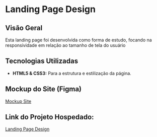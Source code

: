 # Landing Page Design

## Visão Geral

Esta landing page foi desenvolvida como forma de estudo, focando na responsividade em relação ao tamanho de tela do usuário

## Tecnologias Utilizadas

- **HTML5 & CSS3:** Para a estrutura e estilização da página.

## Mockup do Site (Figma)

<a href="https://www.figma.com/design/N5wxAJLwuWUjXzJ3EeFoaD/LANDING_DESIGN?node-id=0-1&node-type=canvas&t=ZYA9iAL0Jh1XModb-0" target="_blank">Mockup Site</a>

## Link do Projeto Hospedado:

<a href="https://landing-page-design-phi.vercel.app/" target="_blank">Landing Page Design</a>

